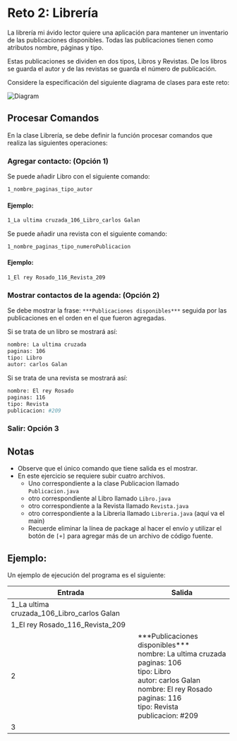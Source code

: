 # Reto 2: Librería
La librería mi ávido lector quiere una aplicación para mantener un inventario de las publicaciones disponibles. Todas las publicaciones tienen como atributos nombre, páginas y tipo.

Estas publicaciones se dividen en dos tipos, Libros y Revistas. De los libros se guarda el autor y de las revistas se guarda el número de publicación.

Considere la especificación del siguiente diagrama de clases para este reto:
 
![Diagram](../../../Assets/img/Cycle2_Task2_Diagram.png)
 
## Procesar Comandos

En la clase Librería, se debe definir la función procesar comandos que realiza las siguientes operaciones:

### Agregar contacto: (Opción 1)

Se puede añadir Libro con el siguiente comando:

```bash
1_nombre_paginas_tipo_autor
```

#### Ejemplo:
```bash
1_La ultima cruzada_106_Libro_carlos Galan
```

Se puede añadir una revista con el siguiente comando:
```bash
1_nombre_paginas_tipo_numeroPublicacion
```

#### Ejemplo:
```
1_El rey Rosado_116_Revista_209
```

### Mostrar contactos de la agenda: (Opción 2)

Se debe mostrar la frase: `***Publicaciones disponibles***` seguida por las publicaciones en el orden en el que fueron agregadas.

Si se trata de un libro se mostrará así:
```bash
nombre: La ultima cruzada
paginas: 106
tipo: Libro
autor: carlos Galan
```
 
Si se trata de una revista se mostrará así:
```bash
nombre: El rey Rosado
paginas: 116
tipo: Revista
publicacion: #209
```

### Salir: Opción 3

## Notas
- Observe que el único comando que tiene salida es el mostrar.
- En este ejercicio se requiere subir cuatro archivos. 
  - Uno correspondiente a la clase Publicacion llamado `Publicacion.java`
  - otro correspondiente al Libro llamado `Libro.java`
  - otro correspondiente a la Revista llamado `Revista.java`
  - otro correspondiente a la Libreria llamado `Libreria.java` (aquí va el main)
  - Recuerde eliminar la línea de package al hacer el envío y utilizar el botón de `[+]` para agregar más de un archivo de código fuente. 

 

## Ejemplo:

Un ejemplo de ejecución del programa es el siguiente: 

| Entrada                                      | Salida                           |
| -------------------------------------------- | -------------------------------- |
| 1_La ultima cruzada_106_Libro_carlos Galan   |                                  |
| 1_El rey Rosado_116_Revista_209              |                                  |
| 2                                            | \*\*\*Publicaciones disponibles***<br />nombre: La ultima cruzada<br />paginas: 106<br />tipo: Libro<br />autor: carlos Galan<br />nombre: El rey Rosado<br />paginas: 116<br />tipo: Revista<br />publicacion: #209  |
| 3                                            |                                  |
